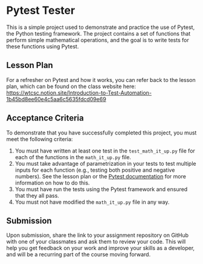 # Pytest Tester

This is a simple project used to demonstrate and practice the use of Pytest, the Python testing framework. The project contains a set of functions that perform simple mathematical operations, and the goal is to write tests for these functions using Pytest.

## Lesson Plan

For a refresher on Pytest and how it works, you can refer back to the lesson plan, which can be found on the class website here: https://wtcsc.notion.site/Introduction-to-Test-Automation-1b45bd8ee60e4c5aa6c5635fdcd09e69

## Acceptance Criteria

To demonstrate that you have successfully completed this project, you must meet the following criteria:

1. You must have written at least one test in the `test_math_it_up.py` file for each of the functions in the `math_it_up.py` file.
2. You must take advantage of parametrization in your tests to test multiple inputs for each function (e.g., testing both positive and negative numbers). See the lesson plan or the [Pytest documentation](https://docs.pytest.org/en/6.2.x/parametrize.html) for more information on how to do this.
3. You must have run the tests using the Pytest framework and ensured that they all pass.
4. You must not have modified the `math_it_up.py` file in any way.

## Submission

Upon submission, share the link to your assignment repository on GitHub with one of your classmates and ask them to review your code. This will help you get feedback on your work and improve your skills as a developer, and will be a recurring part of the course moving forward.